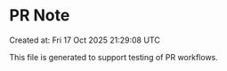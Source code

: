 # PR Note

Created at: Fri 17 Oct 2025 21:29:08 UTC

This file is generated to support testing of PR workflows.
